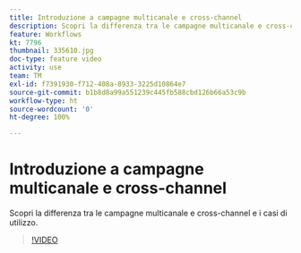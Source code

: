 ```yaml
---
title: Introduzione a campagne multicanale e cross-channel
description: Scopri la differenza tra le campagne multicanale e cross-channel e i casi di utilizzo.
feature: Workflows
kt: 7796
thumbnail: 335610.jpg
doc-type: feature video
activity: use
team: TM
exl-id: f7391930-f712-408a-8933-3225d10864e7
source-git-commit: b1b8d8a99a551239c445fb588cbd126b66a53c9b
workflow-type: ht
source-wordcount: '0'
ht-degree: 100%

---
```


# Introduzione a campagne multicanale e cross-channel

Scopri la differenza tra le campagne multicanale e cross-channel e i casi di utilizzo.

>[!VIDEO](https://video.tv.adobe.com/v/335610?quality=12&learn=on)
